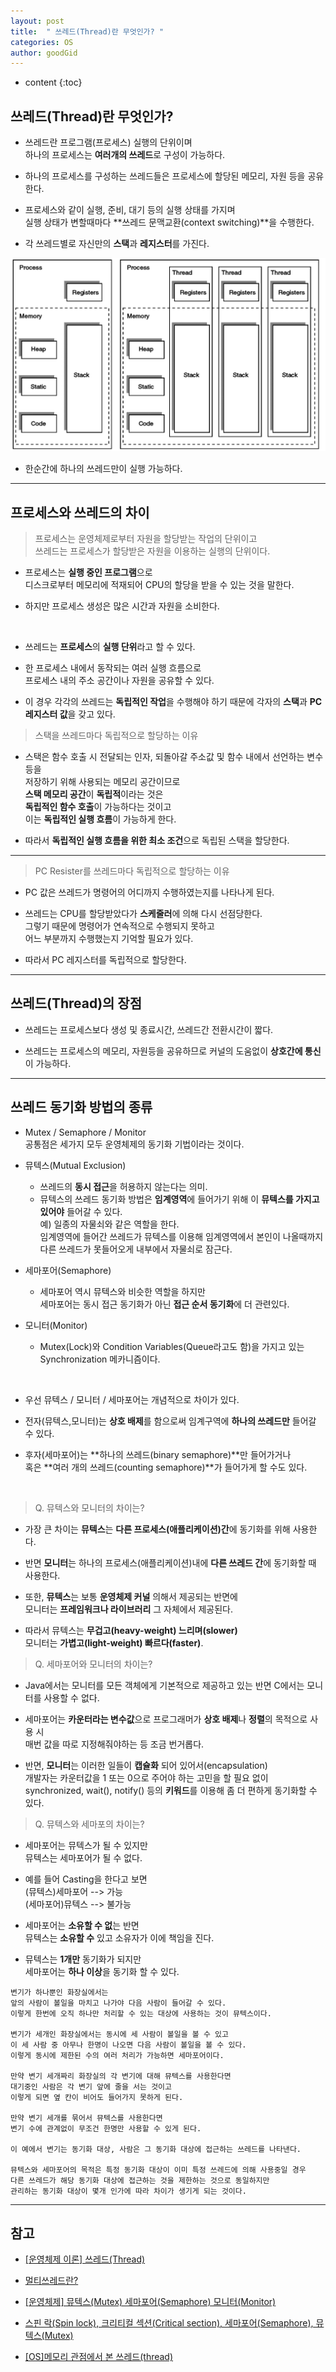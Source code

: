 ```yaml
---
layout: post
title:  " 쓰레드(Thread)란 무엇인가? "
categories: OS
author: goodGid
---
```

* content
{:toc}

## 쓰레드(Thread)란 무엇인가?

* 쓰레드란 프로그램(프로세스) 실행의 단위이며 <br> 하나의 프로세스는 **여러개의 쓰레드**로 구성이 가능하다.

* 하나의 프로세스를 구성하는 쓰레드들은 프로세스에 할당된 메모리, 자원 등을 공유한다.

* 프로세스와 같이 실행, 준비, 대기 등의 실행 상태를 가지며 <br> 실행 상태가 변할때마다 **쓰레드 문맥교환(context switching)**을 수행한다.

* 각 쓰레드별로 자신만의 **스택**과 **레지스터**를 가진다.

![](/assets/img/os/what_is_thread_1.png)

* 한순간에 하나의 쓰레드만이 실행 가능하다.











---

## 프로세스와 쓰레드의 차이

> 프로세스는 운영체제로부터 자원을 할당받는 작업의 단위이고 <br> 쓰레드는 프로세스가 할당받은 자원을 이용하는 실행의 단위이다.

* 프로세스는 **실행 중인 프로그램**으로 <br> 디스크로부터 메모리에 적재되어 CPU의 할당을 받을 수 있는 것을 말한다.

* 하지만 프로세스 생성은 많은 시간과 자원을 소비한다. 

<br>

* 쓰레드는 **프로세스**의 **실행 단위**라고 할 수 있다. 

* 한 프로세스 내에서 동작되는 여러 실행 흐름으로 <br> 프로세스 내의 주소 공간이나 자원을 공유할 수 있다. 

* 이 경우 각각의 쓰레드는 **독립적인 작업**을 수행해야 하기 때문에 각자의 **스택**과 **PC 레지스터 값**을 갖고 있다.


> 스택을 쓰레드마다 독립적으로 할당하는 이유

* 스택은 함수 호출 시 전달되는 인자, 되돌아갈 주소값 및 함수 내에서 선언하는 변수 등을 <br> 저장하기 위해 사용되는 메모리 공간이므로 <br> **스택 메모리 공간**이 **독립적**이라는 것은 <br> **독립적인 함수 호출**이 가능하다는 것이고 <br> 이는 **독립적인 실행 흐름**이 가능하게 한다. 

* 따라서 **독립적인 실행 흐름을 위한 최소 조건**으로 독립된 스택을 할당한다.

---

> PC Resister를 쓰레드마다 독립적으로 할당하는 이유

* PC 값은 쓰레드가 명령어의 어디까지 수행하였는지를 나타나게 된다. 

* 쓰레드는 CPU를 할당받았다가 **스케줄러**에 의해 다시 선점당한다. <br> 그렇기 때문에 명령어가 연속적으로 수행되지 못하고 <br> 어느 부분까지 수행했는지 기억할 필요가 있다. 

* 따라서 PC 레지스터를 독립적으로 할당한다.



---


## 쓰레드(Thread)의 장점

* 쓰레드는 프로세스보다 생성 및 종료시간, 쓰레드간 전환시간이 짧다.

* 쓰레드는 프로세스의 메모리, 자원등을 공유하므로 커널의 도움없이 **상호간에 통신**이 가능하다.


---

## 쓰레드 동기화 방법의 종류

* Mutex / Semaphore / Monitor <br> 공통점은 세가지 모두 운영체제의 동기화 기법이라는 것이다.

* 뮤텍스(Mutual Exclusion)
    - 쓰레드의 **동시 접근**을 허용하지 않는다는 의미. 
    - 뮤텍스의 쓰레드 동기화 방법은 **임계영역**에 들어가기 위해 이 **뮤텍스를 가지고 있어야** 들어갈 수 있다. <br> 예) 일종의 자물쇠와 같은 역할을 한다. <br> 임계영역에 들어간 쓰레드가 뮤텍스를 이용해 임계영역에서 본인이 나올때까지 다른 쓰레드가 못들어오게 내부에서 자물쇠로 잠근다.

* 세마포어(Semaphore)
    - 세마포어 역시 뮤텍스와 비슷한 역할을 하지만 <br> 세마포어는 동시 접근 동기화가 아닌 **접근 순서 동기화**에 더 관련있다.

* 모니터(Monitor) 
    - Mutex(Lock)와 Condition Variables(Queue라고도 함)을 가지고 있는 Synchronization 메카니즘이다. 

<br> 

* 우선 뮤텍스 / 모니터 / 세마포어는 개념적으로 차이가 있다.

* 전자(뮤텍스,모니터)는 **상호 배제**를 함으로써 임계구역에 **하나의 쓰레드만** 들어갈 수 있다.

* 후자(세마포어)는 **하나의 쓰레드(binary semaphore)**만 들어가거나 <br> 혹은 **여러 개의 쓰레드(counting semaphore)**가 들어가게 할 수도 있다.

<br>

> Q. 뮤텍스와 모니터의 차이는?

* 가장 큰 차이는 **뮤텍스**는 **다른 프로세스(애플리케이션)간**에 동기화를 위해 사용한다.

* 반면 **모니터**는 하나의 프로세스(애플리케이션)내에 **다른 쓰레드 간**에 동기화할 때 사용한다.

* 또한, **뮤텍스**는 보통 **운영체제 커널** 의해서 제공되는 반면에 <br> 모니터는 **프레임워크나 라이브러리** 그 자체에서 제공된다. 

* 따라서 뮤텍스는 **무겁고(heavy-weight) 느리며(slower)** <br> 모니터는 **가볍고(light-weight) 빠르다(faster)**.

> Q. 세마포어와 모니터의 차이는?

* Java에서는 모니터를 모든 객체에게 기본적으로 제공하고 있는 반면 C에서는 모니터를 사용할 수 없다.

* 세마포어는 **카운터라는 변수값**으로 프로그래머가 **상호 배제**나 **정렬**의 목적으로 사용 시 <br> 매번 값을 따로 지정해줘야하는 등 조금 번거롭다. 

* 반면, **모니터**는 이러한 일들이 **캡슐화** 되어 있어서(encapsulation) <br> 개발자는 카운터값을 1 또는 0으로 주어야 하는 고민을 할 필요 없이 <br> synchronized, wait(), notify() 등의 **키워드**를 이용해 좀 더 편하게 동기화할 수 있다.

> Q. 뮤텍스와 세마포의 차이는?

* 세마포어는 뮤텍스가 될 수 있지만 <br> 뮤텍스는 세마포어가 될 수 없다.

* 예를 들어 Casting을 한다고 보면 <br> (뮤텍스)세마포어 --> 가능 <br> (세마포어)뮤텍스 --> 불가능 

* 세마포어는 **소유할 수 없**는 반면 <br> 뮤텍스는 **소유할 수** 있고 소유자가 이에 책임을 진다.

* 뮤텍스는 **1개만** 동기화가 되지만 <br> 세마포어는 **하나 이상**을 동기화 할 수 있다.

```
변기가 하나뿐인 화장실에서는 
앞의 사람이 볼일을 마치고 나가야 다음 사람이 들어갈 수 있다. 
이렇게 한번에 오직 하나만 처리할 수 있는 대상에 사용하는 것이 뮤텍스이다. 

변기가 세개인 화장실에서는 동시에 세 사람이 볼일을 볼 수 있고 
이 세 사람 중 아무나 한명이 나오면 다음 사람이 볼일을 볼 수 있다. 
이렇게 동시에 제한된 수의 여러 처리가 가능하면 세마포어이다. 

만약 변기 세개짜리 화장실의 각 변기에 대해 뮤텍스를 사용한다면 
대기중인 사람은 각 변기 앞에 줄을 서는 것이고 
이렇게 되면 옆 칸이 비어도 들어가지 못하게 된다. 

만약 변기 세개를 묶어서 뮤텍스를 사용한다면 
변기 수에 관계없이 무조건 한명만 사용할 수 있게 된다. 

이 예에서 변기는 동기화 대상, 사람은 그 동기화 대상에 접근하는 쓰레드를 나타낸다. 

뮤텍스와 세마포어의 목적은 특정 동기화 대상이 이미 특정 쓰레드에 의해 사용중일 경우 
다른 쓰레드가 해당 동기화 대상에 접근하는 것을 제한하는 것으로 동일하지만 
관리하는 동기화 대상이 몇개 인가에 따라 차이가 생기게 되는 것이다.
```





---

## 참고

* [[운영체제 이론] 쓰레드(Thread)](http://arer.tistory.com/80)

* [멀티쓰레드란?](https://m.blog.naver.com/PostView.nhn?blogId=rja1104&logNo=220551216367&proxyReferer=https%3A%2F%2Fwww.google.co.kr%2F)

* [[운영체제] 뮤텍스(Mutex) 세마포어(Semaphore) 모니터(Monitor)](http://about-myeong.tistory.com/34)

* [스핀 락(Spin lock), 크리티컬 섹션(Critical section), 세마포어(Semaphore), 뮤텍스(Mutex)](http://brownbears.tistory.com/45)

* [[OS]메모리 관점에서 본 쓰레드(thread)](https://mooneegee.blogspot.com/2015/01/os-thread.html)

